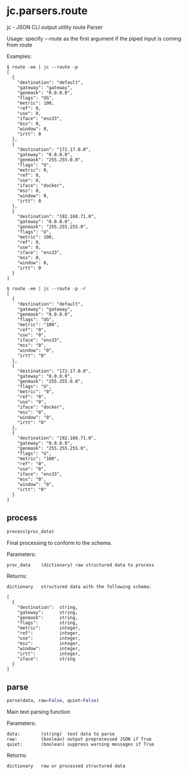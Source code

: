 # jc.parsers.route
jc - JSON CLI output utility route Parser

Usage:
    specify --route as the first argument if the piped input is coming from route

Examples:

    $ route -ee | jc --route -p
    [
      {
        "destination": "default",
        "gateway": "gateway",
        "genmask": "0.0.0.0",
        "flags": "UG",
        "metric": 100,
        "ref": 0,
        "use": 0,
        "iface": "ens33",
        "mss": 0,
        "window": 0,
        "irtt": 0
      },
      {
        "destination": "172.17.0.0",
        "gateway": "0.0.0.0",
        "genmask": "255.255.0.0",
        "flags": "U",
        "metric": 0,
        "ref": 0,
        "use": 0,
        "iface": "docker",
        "mss": 0,
        "window": 0,
        "irtt": 0
      },
      {
        "destination": "192.168.71.0",
        "gateway": "0.0.0.0",
        "genmask": "255.255.255.0",
        "flags": "U",
        "metric": 100,
        "ref": 0,
        "use": 0,
        "iface": "ens33",
        "mss": 0,
        "window": 0,
        "irtt": 0
      }
    ]

    $ route -ee | jc --route -p -r
    [
      {
        "destination": "default",
        "gateway": "gateway",
        "genmask": "0.0.0.0",
        "flags": "UG",
        "metric": "100",
        "ref": "0",
        "use": "0",
        "iface": "ens33",
        "mss": "0",
        "window": "0",
        "irtt": "0"
      },
      {
        "destination": "172.17.0.0",
        "gateway": "0.0.0.0",
        "genmask": "255.255.0.0",
        "flags": "U",
        "metric": "0",
        "ref": "0",
        "use": "0",
        "iface": "docker",
        "mss": "0",
        "window": "0",
        "irtt": "0"
      },
      {
        "destination": "192.168.71.0",
        "gateway": "0.0.0.0",
        "genmask": "255.255.255.0",
        "flags": "U",
        "metric": "100",
        "ref": "0",
        "use": "0",
        "iface": "ens33",
        "mss": "0",
        "window": "0",
        "irtt": "0"
      }
    ]

## process
```python
process(proc_data)
```

Final processing to conform to the schema.

Parameters:

    proc_data    (dictionary) raw structured data to process

Returns:

    dictionary   structured data with the following schema:

    [
      {
        "destination":  string,
        "gateway":      string,
        "genmask":      string,
        "flags":        string,
        "metric":       integer,
        "ref":          integer,
        "use":          integer,
        "mss":          integer,
        "window":       integer,
        "irtt":         integer,
        "iface":        string
      }
    ]

## parse
```python
parse(data, raw=False, quiet=False)
```

Main text parsing function

Parameters:

    data:        (string)  text data to parse
    raw:         (boolean) output preprocessed JSON if True
    quiet:       (boolean) suppress warning messages if True

Returns:

    dictionary   raw or processed structured data

